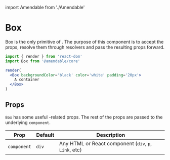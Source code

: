 import Amendable from './Amendable'

# Box

Box is the only primitive of <Amendable />. The purpose of this component is to
accept the props, resolve them through resolvers and pass the resulting props forward.

```jsx sandbox
import { render } from 'react-dom'
import Box from '@amendable/core'

render(
  <Box backgroundColor='black' color='white' padding='20px'>
    A container
  </Box>
)
```

## Props

`Box` has some useful <Amendable />-related props. The rest of the props are
passed to the underlying `component`.

| Prop                                                                              | Default     | Description                                           |
| -------------                                                                     | --------    | -----                                                 |
| `component`                                                                       | `div`       | Any HTML or React component (`div`, `p`, `Link`, etc) |
